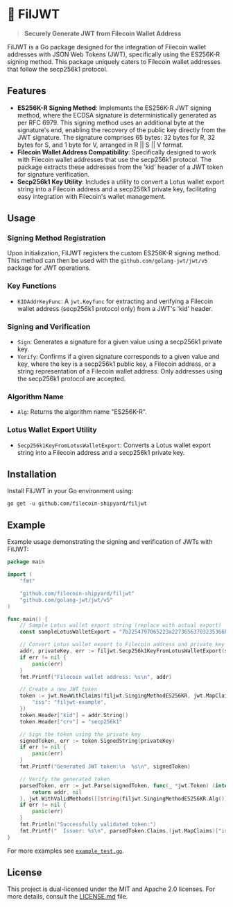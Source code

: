 # :key: FilJWT

> **Securely Generate JWT from Filecoin Wallet Address**

FilJWT is a Go package designed for the integration of Filecoin wallet addresses with JSON Web Tokens (JWT), specifically using the ES256K-R signing method. This package uniquely caters to Filecoin wallet addresses that follow the secp256k1 protocol.

## Features
- **ES256K-R Signing Method**: Implements the ES256K-R JWT signing method, where the ECDSA signature is deterministically generated as per RFC 6979. This signing method uses an additional byte at the signature's end, enabling the recovery of the public key directly from the JWT signature. The signature comprises 65 bytes: 32 bytes for R, 32 bytes for S, and 1 byte for V, arranged in R || S || V format.
- **Filecoin Wallet Address Compatibility**: Specifically designed to work with Filecoin wallet addresses that use the secp256k1 protocol. The package extracts these addresses from the 'kid' header of a JWT token for signature verification.
- **Secp256k1 Key Utility**: Includes a utility to convert a Lotus wallet export string into a Filecoin address and a secp256k1 private key, facilitating easy integration with Filecoin's wallet management.

## Usage

### Signing Method Registration
Upon initialization, FilJWT registers the custom ES256K-R signing method. This method can then be used with the `github.com/golang-jwt/jwt/v5` package for JWT operations.

### Key Functions
- `KIDAddrKeyFunc`: A `jwt.Keyfunc` for extracting and verifying a Filecoin wallet address (secp256k1 protocol only) from a JWT's 'kid' header.

### Signing and Verification
- `Sign`: Generates a signature for a given value using a secp256k1 private key.
- `Verify`: Confirms if a given signature corresponds to a given value and key, where the key is a secp256k1 public key, a Filecoin address, or a string representation of a Filecoin wallet address. Only addresses using the secp256k1 protocol are accepted.

### Algorithm Name
- `Alg`: Returns the algorithm name "ES256K-R".

### Lotus Wallet Export Utility
- `Secp256k1KeyFromLotusWalletExport`: Converts a Lotus wallet export string into a Filecoin address and a secp256k1 private key.

## Installation
Install FilJWT in your Go environment using:

```shell
go get -u github.com/filecoin-shipyard/filjwt
```

## Example
Example usage demonstrating the signing and verification of JWTs with FilJWT:

```go
package main

import (
	"fmt"

	"github.com/filecoin-shipyard/filjwt"
	"github.com/golang-jwt/jwt/v5"
)

func main() {
	// Sample Lotus wallet export string (replace with actual export)
	const sampleLotusWalletExport = "7b2254797065223a22736563703235366b31222c22507269766174654b6579223a226f784132746e774378426552303055734561766f56637551722b6d4133596b7346567543346254416873303d227d"

	// Convert Lotus wallet export to Filecoin address and private key
	addr, privateKey, err := filjwt.Secp256k1KeyFromLotusWalletExport(sampleLotusWalletExport)
	if err != nil {
		panic(err)
	}
	fmt.Printf("Filecoin wallet address: %s\n", addr)

	// Create a new JWT token
	token := jwt.NewWithClaims(filjwt.SingingMethodES256KR, jwt.MapClaims{
		"iss": "filjwt-example",
	})
	token.Header["kid"] = addr.String()
	token.Header["crv"] = "secp256k1"

	// Sign the token using the private key
	signedToken, err := token.SignedString(privateKey)
	if err != nil {
		panic(err)
	}
	fmt.Printf("Generated JWT token:\n  %s\n", signedToken)

	// Verify the generated token
	parsedToken, err := jwt.Parse(signedToken, func(_ *jwt.Token) (interface{}, error) {
		return addr, nil
	}, jwt.WithValidMethods([]string{filjwt.SingingMethodES256KR.Alg()}))
	if err != nil {
		panic(err)
	}
	fmt.Println("Successfully validated token:")
	fmt.Printf("  Issuer: %s\n", parsedToken.Claims.(jwt.MapClaims)["iss"])
}
```

For more examples see [`example_test.go`](./example_test.go).

## License
This project is dual-licensed under the MIT and Apache 2.0 licenses. For more details, consult the [LICENSE.md](LICENSE.md) file.
